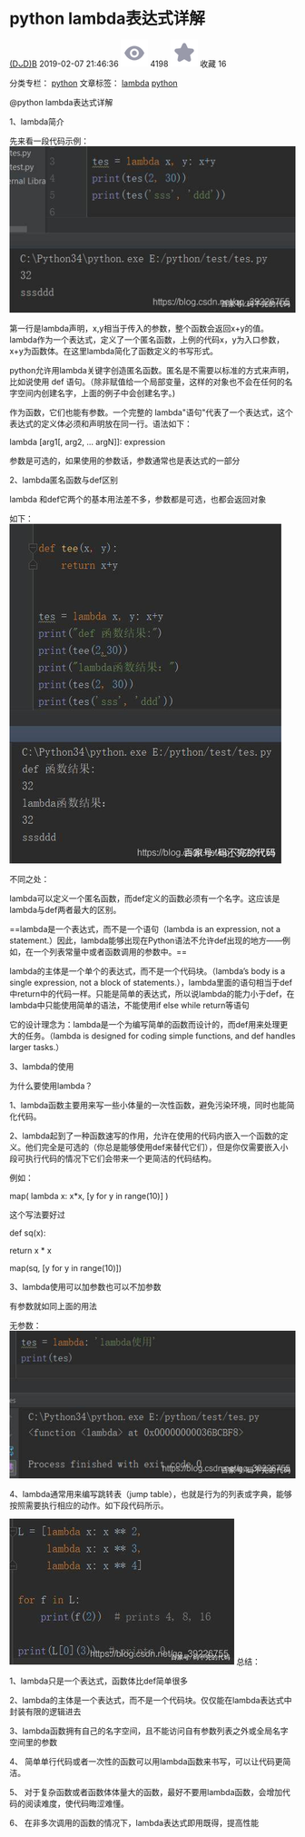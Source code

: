 # python lambda表达式详解

[(DᴗD)B](https://me.csdn.net/qq_39226755) 2019-02-07 21:46:36 ![img](assets/articleReadEyes.png) 4198 ![img](assets/tobarCollect.png) 收藏 16

分类专栏： [python](https://blog.csdn.net/qq_39226755/category_8517877.html) 文章标签： [lambda](https://www.csdn.net/gather_2f/MtTaEg0sMjQ3NDUtYmxvZwO0O0OO0O0O.html) [python](https://www.csdn.net/gather_24/MtjaQg4sNDk0LWJsb2cO0O0O.html)

@python lambda表达式详解

1、lambda简介

先来看一段代码示例：
![在这里插入图片描述](assets/20190207214329509.jpg)

第一行是lambda声明，x,y相当于传入的参数，整个函数会返回x+y的值。lambda作为一个表达式，定义了一个匿名函数，上例的代码x，y为入口参数，x+y为函数体。在这里lambda简化了函数定义的书写形式。

python允许用lambda关键字创造匿名函数。匿名是不需要以标准的方式来声明，比如说使用 def 语句。（除非赋值给一个局部变量，这样的对象也不会在任何的名字空间内创建名字，上面的例子中会创建名字。)

作为函数，它们也能有参数。一个完整的 lambda"语句"代表了一个表达式，这个表达式的定义体必须和声明放在同一行。语法如下：

lambda [arg1[, arg2, … argN]]: expression

参数是可选的，如果使用的参数话，参数通常也是表达式的一部分

2、lambda匿名函数与def区别

lambda 和def它两个的基本用法差不多，参数都是可选，也都会返回对象

如下：
![在这里插入图片描述](assets/20190207214400126.jpg)

不同之处：

lambda可以定义一个匿名函数，而def定义的函数必须有一个名字。这应该是lambda与def两者最大的区别。

==lambda是一个表达式，而不是一个语句（lambda is an expression, not a statement.）因此，lambda能够出现在Python语法不允许def出现的地方——例如，在一个列表常量中或者函数调用的参数中。==

lambda的主体是一个单个的表达式，而不是一个代码块。（lambda’s body is a single expression, not a block of statements.），lambda里面的语句相当于def中return中的代码一样。只能是简单的表达式，所以说lambda的能力小于def，在lambda中只能使用简单的语法，不能使用if else while return等语句

它的设计理念为：lambda是一个为编写简单的函数而设计的，而def用来处理更大的任务。（lambda is designed for coding simple functions, and def handles larger tasks.）

3、lambda的使用

为什么要使用lambda？

1、lambda函数主要用来写一些小体量的一次性函数，避免污染环境，同时也能简化代码。

2、lambda起到了一种函数速写的作用，允许在使用的代码内嵌入一个函数的定义。他们完全是可选的（你总是能够使用def来替代它们），但是你仅需要嵌入小段可执行代码的情况下它们会带来一个更简洁的代码结构。

例如：

map( lambda x: x*x, [y for y in range(10)] )

这个写法要好过

def sq(x):

return x * x

map(sq, [y for y in range(10)])

3、lambda使用可以加参数也可以不加参数

有参数就如同上面的用法

无参数：
![在这里插入图片描述](assets/20190207214435106.jpg)

4、lambda通常用来编写跳转表（jump table），也就是行为的列表或字典，能够按照需要执行相应的动作。如下段代码所示。

![在这里插入图片描述](assets/20190207214542358.jpg)
总结：

1、lambda只是一个表达式，函数体比def简单很多

2、lambda的主体是一个表达式，而不是一个代码块。仅仅能在lambda表达式中封装有限的逻辑进去

3、lambda函数拥有自己的名字空间，且不能访问自有参数列表之外或全局名字空间里的参数

4、 简单单行代码或者一次性的函数可以用lambda函数来书写，可以让代码更简洁。

5、 对于复杂函数或者函数体体量大的函数，最好不要用lambda函数，会增加代码的阅读难度，使代码晦涩难懂。

6、 在非多次调用的函数的情况下，lambda表达式即用既得，提高性能